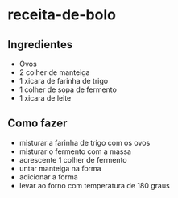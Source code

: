 # receita-de-bolo
## Ingredientes
- Ovos
- 2 colher de manteiga
- 1 xicara de farinha de trigo
- 1 colher de sopa de fermento
- 1 xicara de leite
## Como fazer
- misturar a farinha de trigo com os ovos
- misturar o fermento com a massa
- acrescente 1 colher de fermento
- untar manteiga na forma
- adicionar a forma
- levar ao forno com temperatura de 180 graus